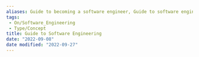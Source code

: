 ```yaml
---
aliases: Guide to becoming a software engineer, Guide to software engineering recruiting
tags:
 - On/Software_Engineering
 - Type/Concept
title: Guide to Software Engineering
date: "2022-09-08"
date modified: "2022-09-27"
---
```

